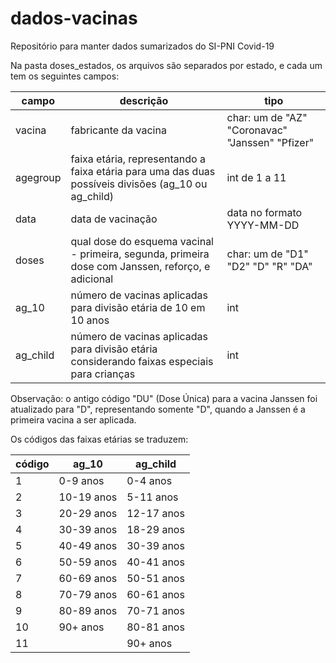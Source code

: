 # dados-vacinas
Repositório para manter dados sumarizados do SI-PNI Covid-19

Na pasta doses_estados, os arquivos são separados por estado, e cada um tem os seguintes campos:

|campo | descrição | tipo |
|------|-----------|------|
|vacina | fabricante da vacina | char: um de "AZ" "Coronavac" "Janssen" "Pfizer" |
|agegroup | faixa etária, representando a faixa etária para uma das duas possíveis divisões (ag_10 ou ag_child) | int de 1 a 11 |
|data | data de vacinação | data no formato YYYY-MM-DD|
|doses | qual dose do esquema vacinal - primeira, segunda, primeira dose com Janssen, reforço, e adicional | char: um de "D1" "D2" "D" "R" "DA"|
|ag_10 | número de vacinas aplicadas para divisão etária de 10 em 10 anos | int |
|ag_child | número de vacinas aplicadas para divisão etária considerando faixas especiais para crianças | int |

Observação: o antigo código "DU" (Dose Única) para a vacina Janssen foi atualizado para "D", representando somente "D", quando a Janssen é a primeira vacina a ser aplicada.

Os códigos das faixas etárias se traduzem:

| código | ag_10 | ag_child |
|------|-----------|------|
|  1 |   0-9 anos | 0-4 anos |
|  2 | 10-19 anos | 5-11 anos |
|  3 | 20-29 anos | 12-17 anos |
|  4 | 30-39 anos | 18-29 anos |
|  5 | 40-49 anos | 30-39 anos |
|  6 | 50-59 anos | 40-41 anos |
|  7 | 60-69 anos | 50-51 anos |
|  8 | 70-79 anos | 60-61 anos |
|  9 | 80-89 anos | 70-71 anos |
| 10 |   90+ anos | 80-81 anos |
| 11 |            | 90+ anos |

